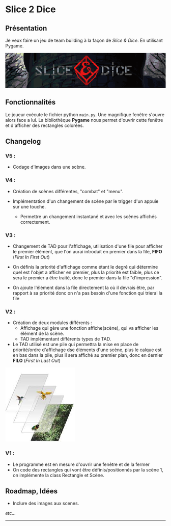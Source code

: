 # Slice 2 Dice

## Présentation

Je veux faire un jeu de team building à la façon de *Slice & Dice*. En utilisant Pygame.

![Slice & Dice](Images/Slice_dice.png)

## Fonctionnalités 

Le joueur exécute le fichier python `main.py`. Une magnifique fenêtre s'ouvre alors face a lui. La bibliothèque **Pygame** nous permet d'ouvrir cette fenêtre et d'afficher des rectangles colorées.

## Changelog

### V5 : 

* Codage d'images dans une scène.

### V4 :

* Création de scènes différentes, "combat" et "menu".

* Implémentation d'un changement de scène par le trigger d'un appuie sur une touche.
    * Permettre un changement instantané et avec les scènes affichés correctement.


### V3 :

* Changement de TAD pour l'affichage, utilisation d'une file pour afficher le premier élément, que l'on aurai introduit en premier dans la file, **FIFO** (*First In First Out*)

* On définis la priorité d'affichage comme étant le degré qui détermine quel est l'objet a afficher en premier, plus la priorité est faible, plus ce sera le premier a être traité, donc le premier dans la file "d'impression".

* On ajoute l'élément dans la file directement la où il devrais être, par rapport à sa priorité donc on n'a pas besoin d'une fonction qui trierai la file



### V2 :

* Création de deux modules différents :
    * Affichage qui gère une fonction affiche(scène), qui va afficher les élément de la scène.
    * TAD implémentant différents types de TAD.
* Le TAD utilisé est une pile qui permettra la mise en place de priorité/ordre d'affichage dse éléments d'une scène, plus le calque est en bas dans la pile, plus il sera affiché au premier plan, donc en dernier **FILO** (*First In Last Out*)

![Pile](Images/calques.jpg)

### V1 :

* Le programme est en mesure d'ouvrir une fenêtre et de la fermer
* On code des rectangles qui vont être définis/positionnés par la scène 1, on implémente la class Rectangle et Scène.

## Roadmap, Idées 



* Inclure des images aux scenes. 

*etc...*
***
